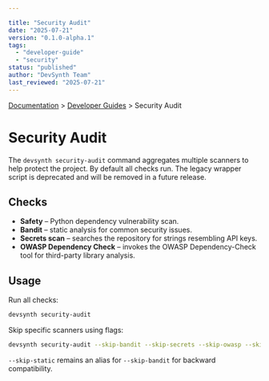 ```yaml
---

title: "Security Audit"
date: "2025-07-21"
version: "0.1.0-alpha.1"
tags:
  - "developer-guide"
  - "security"
status: "published"
author: "DevSynth Team"
last_reviewed: "2025-07-21"
---
```

<div class="breadcrumbs">
<a href="../index.md">Documentation</a> &gt; <a href="index.md">Developer Guides</a> &gt; Security Audit
</div>

# Security Audit

The `devsynth security-audit` command aggregates multiple scanners to help
protect the project. By default all checks run. The legacy wrapper script is
deprecated and will be removed in a future release.

## Checks

- **Safety** – Python dependency vulnerability scan.
- **Bandit** – static analysis for common security issues.
- **Secrets scan** – searches the repository for strings resembling API keys.
- **OWASP Dependency Check** – invokes the OWASP Dependency-Check tool for
  third-party library analysis.

## Usage

Run all checks:

```bash
devsynth security-audit
```

Skip specific scanners using flags:

```bash
devsynth security-audit --skip-bandit --skip-secrets --skip-owasp --skip-safety
```

`--skip-static` remains an alias for `--skip-bandit` for backward compatibility.
